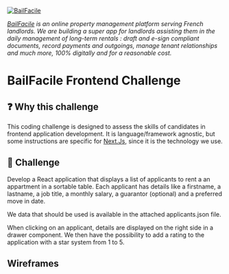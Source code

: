 
[![BailFacile](https://www.bailfacile.fr/img/logo_email.png)](https://www.bailfacile.fr)

*[BailFacile](https://www.bailfacile.fr) is an online property management platform serving French landlords. We are building a super app for landlords assisting them in the daily management of long-term rentals : draft and e-sign compliant documents, record payments and outgoings, manage tenant relationships and much more, 100% digitally and for a reasonable cost.*

# BailFacile Frontend Challenge

## ❓ Why this challenge

This coding challenge is designed to assess the skills of candidates in frontend application development. It is language/framework agnostic, but some instructions are specific for [Next.Js](https://nextjs.org), since it is the technology we use.

## 🏁 Challenge

Develop a React application that displays a list of applicants to rent a an appartment in a sortable table. Each applicant has details like a firstname, a lastname, a job title, a monthly salary, a guarantor (optional) and a preferred move in date.

We data that should be used is available in the attached applicants.json file.

When clicking on an applicant, details are displayed on the right side in a drawer component. We then have the possibility to add a rating to the application with a star system from 1 to 5.

## Wireframes

